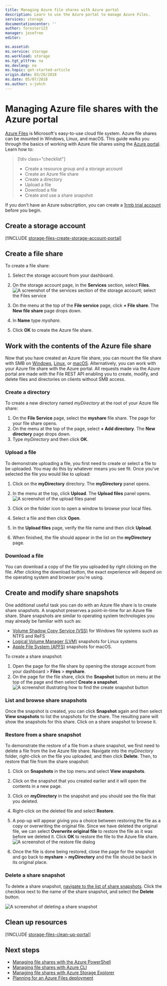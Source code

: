 ```yaml
---
title: Managing Azure file shares with Azure portal
description: Learn to use the Azure portal to manage Azure Files.
services: storage
documentationcenter: ''
author: forester123
manager: josefree
editor: 

ms.assetid: 
ms.service: storage
ms.workload: storage
ms.tgt_pltfrm: na
ms.devlang: na
ms.topic: get-started-article
origin.date: 03/26/2018
ms.date: 05/07/2018
ms.author: v-johch
---
```


# Managing Azure file shares with the Azure portal 
[Azure Files](storage-files-introduction.md) is Microsoft's easy-to-use cloud file system. Azure file shares can be mounted in Windows, Linux, and macOS. This guide walks you through the basics of working with Azure file shares using the [Azure portal](https://portal.azure.cn/). Learn how to:

> [!div class="checklist"]
> * Create a resource group and a storage account
> * Create an Azure file share 
> * Create a directory
> * Upload a file 
> * Download a file
> * Create and use a share snapshot

If you don't have an Azure subscription, you can create a [1rmb trial account](https://www.azure.cn/zh-cn/pricing/1rmb-trial-full/?form-type=identityauth) before you begin.

## Create a storage account
[!INCLUDE [storage-files-create-storage-account-portal](../../../includes/storage-files-create-storage-account-portal.md)]

## Create a file share
To create a file share:

1. Select the storage account from your dashboard.
2. On the storage account page, in the **Services** section, select **Files**.
	![A screenshot of the services section of the storage account; select the Files service](media/storage-how-to-use-files-portal/create-file-share-1.png)

3. On the menu at the top of the **File service** page, click **+ File share**. The **New file share** page drops down.
4. In **Name** type *myshare*.
5. Click **OK** to create the Azure file share.

## Work with the contents of the Azure file share
Now that you have created an Azure file share, you can mount the file share with SMB on [Windows](storage-how-to-use-files-windows.md), [Linux](storage-how-to-use-files-linux.md), or [macOS](storage-how-to-use-files-mac.md). Alternatively, you can work with your Azure file share with the Azure portal. All requests made via the Azure portal are made with the File REST API enabling you to create, modify, and delete files and directories on clients without SMB access.

### Create a directory
To create a new directory named *myDirectory* at the root of your Azure file share:

1. On the **File Service** page, select the **myshare** file share. The page for your file share opens.
2. On the menu at the top of the page, select **+ Add directory**. The **New directory** page drops down.
3. Type *myDirectory* and then click **OK**.

### Upload a file 
To demonstrate uploading a file, you first need to create or select a file to be uploaded. You may do this by whatever means you see fit. Once you've selected the file you would like to upload:

1. Click on the **myDirectory** directory. The **myDirectory** panel opens.
2. In the menu at the top, click **Upload**. The **Upload files** panel opens.  
	![A screenshot of the upload files panel](media/storage-how-to-use-files-portal/upload-file-1.png)

3. Click on the folder icon to open a window to browse your local files. 
4. Select a file and then click **Open**. 
5. In the **Upload files** page, verify the file name and then click **Upload**.
6. When finished, the file should appear in the list on the **myDirectory** page.

### Download a file
You can download a copy of the file you uploaded by right clicking on the file. After clicking the download button, the exact experience will depend on the operating system and browser you're using.

## Create and modify share snapshots
One additional useful task you can do with an Azure file share is to create share snapshots. A snapshot preserves a point-in-time for an Azure file share. Share snapshots are similar to operating system technologies you may already be familiar with such as:
- [Volume Shadow Copy Service (VSS)](https://docs.microsoft.com/previous-versions/windows/it-pro/windows-server-2008-R2-and-2008/ee923636) for Windows file systems such as NTFS and ReFS
- [Logical Volume Manager (LVM)](https://en.wikipedia.org/wiki/Logical_Volume_Manager_(Linux)#Basic_functionality) snapshots for Linux systems
- [Apple File System (APFS)](https://developer.apple.com/library/content/documentation/FileManagement/Conceptual/APFS_Guide/Features/Features.html) snapshots for macOS. 

To create a share snapshot:

1. Open the page for the file share by opening the storage account from your dashboard > **Files** > **myshare**. 
2. On the page for the file share, click the **Snapshot** button on menu at the top of the page and then select **Create a snapshot**.  
	![A screenshot illustrating how to find the create snapshot button](media/storage-how-to-use-files-portal/create-snapshot-1.png)

### List and browse share snapshots
Once the snapshot is created, you can click **Snapshot** again and then select **View snapshots** to list the snapshots for the share. The resulting pane will show the snapshots for this share. Click on a share snapshot to browse it.

### Restore from a share snapshot
To demonstrate the restore of a file from a share snapshot, we first need to delete a file from the live Azure file share. Navigate into the *myDirectory* folder, right-click on the file you uploaded, and then click **Delete**. Then, to restore that file from the share snapshot:

1. Click on **Snapshots** in the top menu and select **View snapshots**. 
2. Click on the snapshot that you created earlier and it will open the contents in a new page. 
3. Click on **myDirectory** in the snapshot and you should see the file that you deleted. 
4. Right-click on the deleted file and select **Restore**.
5. A pop-up will appear giving you a choice between restoring the file as a copy or overwriting the original file. Since we have deleted the original file, we can select **Overwrite original file** to restore the file as it was before we deleted it. Click **OK** to restore the file to the Azure file share.  
	![A screenshot of the restore file dialog](media/storage-how-to-use-files-portal/restore-snapshot-1.png)

6. Once the file is done being restored, close the page for the snapshot and go back to **myshare** > **myDirectory** and the file should be back in its original place.

### Delete a share snapshot
To delete a share snapshot, [navigate to the list of share snapshots](#list-and-browse-a-share-snapshot). Click the checkbox next to the name of the share snapshot, and select the **Delete** button.

![A screenshot of deleting a share snapshot](media/storage-how-to-use-files-portal/delete-snapshot-1.png)

## Clean up resources
[!INCLUDE [storage-files-clean-up-portal](../../../includes/storage-files-clean-up-portal.md)]

## Next steps
- [Managing file shares with the Azure PowerShell](storage-how-to-use-files-powershell.md)
- [Managing file shares with Azure CLI](storage-how-to-use-files-cli.md)
- [Managing file shares with Azure Storage Explorer](storage-how-to-use-files-storage-explorer.md)
- [Planning for an Azure Files deployment](storage-files-planning.md)